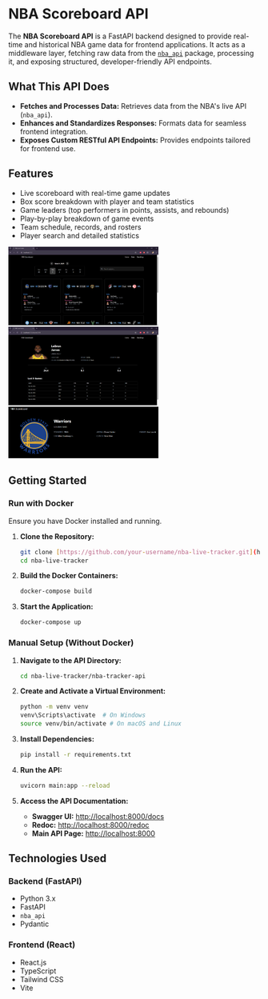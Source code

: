 # NBA Scoreboard API

The **NBA Scoreboard API** is a FastAPI backend designed to provide real-time and historical NBA game data for frontend applications. It acts as a middleware layer, fetching raw data from the [`nba_api`](https://github.com/swar/nba_api) package, processing it, and exposing structured, developer-friendly API endpoints.

## What This API Does

- **Fetches and Processes Data:** Retrieves data from the NBA's live API (`nba_api`).
- **Enhances and Standardizes Responses:** Formats data for seamless frontend integration.
- **Exposes Custom RESTful API Endpoints:** Provides endpoints tailored for frontend use.

## Features

- Live scoreboard with real-time game updates
- Box score breakdown with player and team statistics
- Game leaders (top performers in points, assists, and rebounds)
- Play-by-play breakdown of game events
- Team schedule, records, and rosters
- Player search and detailed statistics

<img src="nba-tracker/public/Scoreboard.png" width="300">
<img src="nba-tracker/public/Player.png" width="300">
<img src="nba-tracker/public/Team.png" width="300">

## Getting Started

### Run with Docker

Ensure you have Docker installed and running.

1.  **Clone the Repository:**

    ```bash
    git clone [https://github.com/your-username/nba-live-tracker.git](https://github.com/your-username/nba-live-tracker.git)
    cd nba-live-tracker
    ```

2.  **Build the Docker Containers:**

    ```bash
    docker-compose build
    ```

3.  **Start the Application:**

    ```bash
    docker-compose up
    ```

### Manual Setup (Without Docker)

1.  **Navigate to the API Directory:**

    ```bash
    cd nba-live-tracker/nba-tracker-api
    ```

2.  **Create and Activate a Virtual Environment:**

    ```bash
    python -m venv venv
    venv\Scripts\activate  # On Windows
    source venv/bin/activate # On macOS and Linux
    ```

3.  **Install Dependencies:**

    ```bash
    pip install -r requirements.txt
    ```

4.  **Run the API:**

    ```bash
    uvicorn main:app --reload
    ```

5.  **Access the API Documentation:**

    - **Swagger UI:** [http://localhost:8000/docs](http://localhost:8000/docs)
    - **Redoc:** [http://localhost:8000/redoc](http://localhost:8000/redoc)
    - **Main API Page:** [http://localhost:8000](http://localhost:8000)

## Technologies Used

### Backend (FastAPI)

- Python 3.x
- FastAPI
- `nba_api`
- Pydantic

### Frontend (React)

- React.js
- TypeScript
- Tailwind CSS
- Vite
